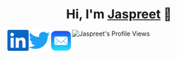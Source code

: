 <h1 align="center">Hi, I'm <a href="https://jaspreet.io">Jaspreet</a> 👋</h1>

<p align="center">

<a href="https://www.linkedin.com/in/jsinghwaraich/" target="_blank">
<img align="left" alt="Jaspreet's LinkedIN" height="48" width="48" src="./assets/linkedin.svg"/>

<a href="https://twitter.com/jsinghwaraich" target="_blank">
<img align="left" alt="Jaspreet's Twitter" height="48" width="48" src="./assets/twitter.svg"/>
</a>

<a href="mailto:jaspreet@jaspreet.io" target="_blank">
<img align="left" alt="Jaspreet's Email" height="50" width="50" src="./assets/mail.svg"/>
</a>
</p>

<p align="center">

![Jaspreet's Profile Views](https://komarev.com/ghpvc/?username=jsinghwaraich&color=blue&label=Profile+Views)

</p>
